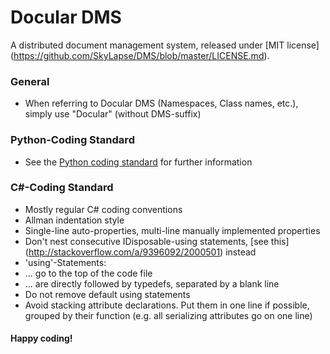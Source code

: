 Docular DMS
===

A distributed document management system, released under [MIT license] (https://github.com/SkyLapse/DMS/blob/master/LICENSE.md).

### General
- When referring to Docular DMS (Namespaces, Class names, etc.), simply use "Docular" (without DMS-suffix)

### Python-Coding Standard
- See the [Python coding standard](http://legacy.python.org/dev/peps/pep-0008/#a-foolish-consistency-is-the-hobgoblin-of-little-minds) for further information

### C#-Coding Standard
- Mostly regular C# coding conventions
- Allman indentation style
 - Single-line auto-properties, multi-line manually implemented properties
 - Don't nest consecutive IDisposable-using statements, [see this] (http://stackoverflow.com/a/9396092/2000501) instead
- 'using'-Statements:
 - ... go to the top of the code file
 - ... are directly followed by typedefs, separated by a blank line
 - Do not remove default using statements
- Avoid stacking attribute declarations. Put them in one line if possible, grouped by their function (e.g. all serializing attributes go on one line)

#### Happy coding!
